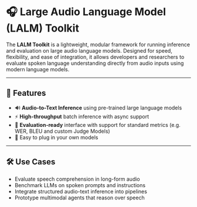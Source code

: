# 🎧 Large Audio Language Model (LALM) Toolkit

The **LALM Toolkit** is a lightweight, modular framework for running inference and evaluation on large audio language models. 
Designed for speed, flexibility, and ease of integration, it allows developers and researchers to evaluate spoken language understanding directly from audio inputs using modern language models.

---

## 🚀 Features

- 🔊 **Audio-to-Text Inference** using pre-trained large language models
- ⚡ **High-throughput** batch inference with async support
- 🧪 **Evaluation-ready** interface with support for standard metrics (e.g. WER, BLEU and custom Judge Models)
- 🧩 Easy to plug in your own models

---

## 🛠️ Use Cases

- Evaluate speech comprehension in long-form audio
- Benchmark LLMs on spoken prompts and instructions
- Integrate structured audio-text inference into pipelines
- Prototype multimodal agents that reason over speech
